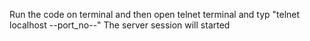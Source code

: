 Run the code on terminal and then open telnet terminal and typ
"telnet localhost --port_no--"
The server session will started